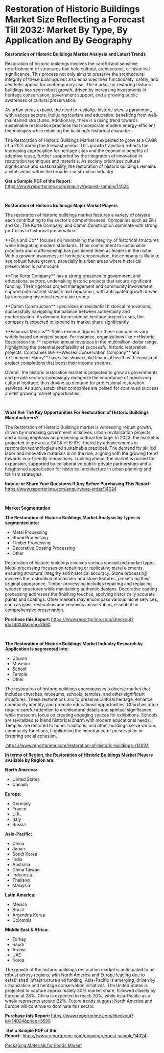 <p><h1>Restoration of Historic Buildings Market Size Reflecting a Forecast Till 2032: Market By Type, By Application and By Geography</h1></p><p><strong>Restoration of Historic Buildings Market Analysis and Latest Trends</strong></p>
<p><p>Restoration of historic buildings involves the careful and sensitive refurbishment of structures that hold cultural, architectural, or historical significance. This process not only aims to preserve the architectural integrity of these buildings but also enhances their functionality, safety, and aesthetic appeal for contemporary use. The market for restoring historic buildings has seen robust growth, driven by increasing investments in heritage conservation, government support, and a growing public awareness of cultural preservation.</p><p>As urban areas expand, the need to revitalize historic sites is paramount, with various sectors, including tourism and education, benefiting from well-maintained structures. Additionally, there is a rising trend towards sustainable restoration practices that incorporate modern energy-efficient technologies while retaining the building's historical character.</p><p>The Restoration of Historic Buildings Market is expected to grow at a CAGR of 5.20% during the forecast period. This growth trajectory reflects the increasing appreciation for heritage sites and the economic benefits of adaptive reuse, further supported by the integration of innovation in restoration techniques and materials. As society prioritizes cultural significance and sustainability, the restoration of historic buildings remains a vital sector within the broader construction industry.</p></p>
<p><strong>Get a Sample PDF of the Report:&nbsp;</strong> <a href="https://www.reportprime.com/enquiry/request-sample/14024?utm_campaign=3048&utm_medium=2&utm_source=Github&utm_content=ia&utm_term=20032025&utm_id=restoration-of-historic-buildings">https://www.reportprime.com/enquiry/request-sample/14024</a></p>
<p>&nbsp;</p>
<p><strong>Restoration of Historic Buildings Major Market Players</strong></p>
<p><p>The restoration of historic buildings market features a variety of players each contributing to the sector's competitiveness. Companies such as Ellis and Co, The Korte Company, and Camm Construction dominate with strong portfolios in historical preservation. </p><p>**Ellis and Co** focuses on maintaining the integrity of historical structures while integrating modern standards. Their commitment to sustainable practices and craftsmanship has positioned them as leaders in the niche. With a growing awareness of heritage conservation, the company is likely to see robust future growth, especially in urban areas where historical preservation is paramount.</p><p>**The Korte Company** has a strong presence in government and educational sectors, undertaking historic projects that secure significant funding. Their rigorous project management and community involvement support both market stability and reputation, with anticipated growth driven by increasing historical restoration grants.</p><p>**Camm Construction** specializes in residential historical renovations, successfully navigating the balance between authenticity and modernization. As demand for residential heritage projects rises, the company is expected to expand its market share significantly.</p><p>**Financial Metrics**: Sales revenue figures for these companies vary widely based on project scope. For instance, organizations like **Historic Restoration Inc.** reported annual revenues in the multimillion-dollar range, highlighting the potential profitability of successful historic restoration projects. Companies like **Wessex Conservation Company** and **Thomann-Hanry** have also shown solid financial health with consistent project completions that boost their income streams.</p><p>Overall, the historic restoration market is projected to grow as governments and private sectors increasingly recognize the importance of preserving cultural heritage, thus driving up demand for professional restoration services. As such, established companies are poised for continued success amidst growing market opportunities.</p></p>
<p>&nbsp;</p>
<p><strong>What Are The Key Opportunities For Restoration of Historic Buildings Manufacturers?</strong></p>
<p><p>The Restoration of Historic Buildings market is witnessing robust growth, driven by increasing government initiatives, urban revitalization projects, and a rising emphasis on preserving cultural heritage. In 2023, the market is projected to grow at a CAGR of 6-8%, fueled by advancements in restoration technologies and sustainable practices. The demand for skilled labor and innovative materials is on the rise, aligning with the growing trend towards eco-friendly renovations. Looking ahead, the market is poised for expansion, supported by collaborative public-private partnerships and a heightened appreciation for historical architecture in urban planning and tourism strategies.</p></p>
<p><strong>Inquire or Share Your Questions If Any Before Purchasing This Report:</strong> <a href="https://www.reportprime.com/enquiry/pre-order/14024?utm_campaign=3048&utm_medium=2&utm_source=Github&utm_content=ia&utm_term=20032025&utm_id=restoration-of-historic-buildings">https://www.reportprime.com/enquiry/pre-order/14024</a></p>
<p>&nbsp;</p>
<p><strong>Market Segmentation</strong></p>
<p><strong>The Restoration of Historic Buildings Market Analysis by types is segmented into:</strong></p>
<p><ul><li>Metal Processing</li><li>Stone Processing</li><li>Timber Processing</li><li>Decorative Coating Processing</li><li>Other</li></ul></p>
<p><p>Restoration of historic buildings involves various specialized market types. Metal processing focuses on repairing or replicating metal elements, ensuring structural integrity and historical accuracy. Stone processing involves the restoration of masonry and stone features, preserving their original appearance. Timber processing includes repairing and replacing wooden structures while maintaining authentic designs. Decorative coating processing addresses the finishing touches, applying historically accurate paints and coatings. Other markets may encompass various niche services, such as glass restoration and ceramics conservation, essential for comprehensive preservation.</p></p>
<p><strong>Purchase this Report:&nbsp;</strong><a href="https://www.reportprime.com/checkout?id=14024&price=3590&utm_campaign=3048&utm_medium=2&utm_source=Github&utm_content=ia&utm_term=20032025&utm_id=restoration-of-historic-buildings">https://www.reportprime.com/checkout?id=14024&price=3590</a></p>
<p>&nbsp;</p>
<p><strong>The Restoration of Historic Buildings Market Industry Research by Application is segmented into:</strong></p>
<p><ul><li>Church</li><li>Museum</li><li>School</li><li>Temple</li><li>Other</li></ul></p>
<p><p>The restoration of historic buildings encompasses a diverse market that includes churches, museums, schools, temples, and other significant structures. These restorations aim to preserve cultural heritage, enhance community identity, and promote educational opportunities. Churches often require careful attention to architectural details and spiritual significance, while museums focus on creating engaging spaces for exhibitions. Schools are revitalized to blend historical charm with modern educational needs. Temples are restored to honor traditions, and other buildings serve various community functions, highlighting the importance of preservation in fostering social cohesion.</p></p>
<p><a href="https://www.reportprime.com/restoration-of-historic-buildings-r14024?utm_campaign=3048&utm_medium=2&utm_source=Github&utm_content=ia&utm_term=20032025&utm_id=restoration-of-historic-buildings">&nbsp;https://www.reportprime.com/restoration-of-historic-buildings-r14024</a></p>
<p><strong>In terms of Region, the Restoration of Historic Buildings Market Players available by Region are:</strong></p>
<p>
    <p> <strong> North America: </strong>
        <ul>
            <li>United States</li>
            <li>Canada</li>
        </ul>
        </p> 
    <p> <strong> Europe: </strong>
        <ul>
            <li>Germany</li>
            <li>France</li>
            <li>U.K.</li>
            <li>Italy</li>
            <li>Russia</li>
        </ul>
        </p> 
    <p> <strong> Asia-Pacific: </strong>
        <ul>
            <li>China</li>
            <li>Japan</li>
            <li>South Korea</li>
            <li>India</li>
            <li>Australia</li>
            <li>China Taiwan</li>
            <li>Indonesia</li>
            <li>Thailand</li>
            <li>Malaysia</li>
        </ul>
        </p> 
    <p> <strong> Latin America: </strong>
        <ul>
            <li>Mexico</li>
            <li>Brazil</li>
            <li>Argentina Korea</li>
            <li>Colombia</li>
        </ul>
        </p> 
    <p> <strong> Middle East & Africa: </strong>
        <ul>
            <li>Turkey</li>
            <li>Saudi</li>
            <li>Arabia</li>
            <li>UAE</li>
            <li>Korea</li>
        </ul>
    </p>
    </p>
<p><p>The growth of the historic buildings restoration market is anticipated to be robust across regions, with North America and Europe leading due to established infrastructure and funding. Asia-Pacific is emerging, driven by urbanization and heritage conservation initiatives. The United States is projected to capture approximately 30% market share, followed closely by Europe at 28%. China is expected to reach 20%, while Asia-Pacific as a whole represents around 22%. Future trends suggest North America and Europe will continue to dominate this sector.</p></p>
<p><strong>Purchase this Report: </strong><a href="https://www.reportprime.com/checkout?id=14024&price=3590&utm_campaign=3048&utm_medium=2&utm_source=Github&utm_content=ia&utm_term=20032025&utm_id=restoration-of-historic-buildings">https://www.reportprime.com/checkout?id=14024&price=3590</a></p>
<p>&nbsp;<strong>Get a Sample PDF of the Report:&nbsp;&nbsp;</strong><a href="https://www.reportprime.com/enquiry/request-sample/14024?utm_campaign=3048&utm_medium=2&utm_source=Github&utm_content=ia&utm_term=20032025&utm_id=restoration-of-historic-buildings">https://www.reportprime.com/enquiry/request-sample/14024</a></p>
<p><strong></strong></p>
<p><p><a href="https://github.com/rushanday/Market-Research-Report-List-1/blob/main/packaging-materials-for-foods-market.md?utm_campaign=3048&utm_medium=2&utm_source=Github&utm_content=ia&utm_term=20032025&utm_id=restoration-of-historic-buildings">Packaging Materials for Foods Market</a></p></p>